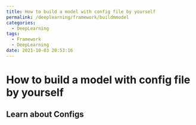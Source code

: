 ```yaml
---
title: How to build a model with config file by yourself
permalink: /deeplearning/framework/buildmmodel
categories: 
  - DeepLearning
tags: 
  - Framework
  - DeepLearning
date: 2021-10-03 20:53:16
---
```


# How to build a model with config file by yourself

## Learn about Configs

